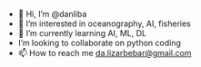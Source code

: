 - 👋 Hi, I’m @danliba
- 👀 I’m interested in oceanography, AI, fisheries
- 🌱 I’m currently learning AI, ML, DL
-    I’m looking to collaborate on python coding
- 📫 How to reach me da.lizarbebar@gmail.com

<!---
danliba/danliba is a ✨ special ✨ repository because its `README.md` (this file) appears on your GitHub profile.
You can click the Preview link to take a look at your changes.
--->
